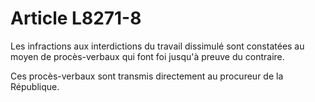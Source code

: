 # Article L8271-8

Les infractions aux interdictions du travail dissimulé sont constatées au moyen de procès-verbaux qui font foi jusqu'à preuve du contraire.

Ces procès-verbaux sont transmis directement au procureur de la République.